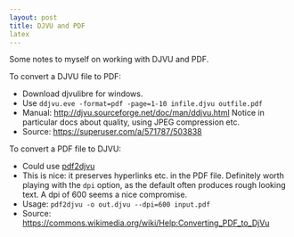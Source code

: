 ```yaml
---
layout: post
title: DJVU and PDF
latex
---
```


Some notes to myself on working with DJVU and PDF.

To convert a DJVU file to PDF:
- Download djvulibre for windows.
- Use `ddjvu.eve -format=pdf -page=1-10 infile.djvu outfile.pdf`
- Manual: http://djvu.sourceforge.net/doc/man/ddjvu.html  Notice in particular docs about quality, using JPEG compression etc.
- Source: https://superuser.com/a/571787/503838

<!--more-->

To convert a PDF file to DJVU:
- Could use [pdf2djvu](http://jwilk.net/software/pdf2djvu)
- This is nice: it preserves hyperlinks etc. in the PDF file.  Definitely worth playing with the `dpi` option, as the default often produces rough looking text.  A dpi of 600 seems a nice compromise.
- Usage: `pdf2djvu -o out.djvu --dpi=600 input.pdf`
- Source: https://commons.wikimedia.org/wiki/Help:Converting_PDF_to_DjVu
